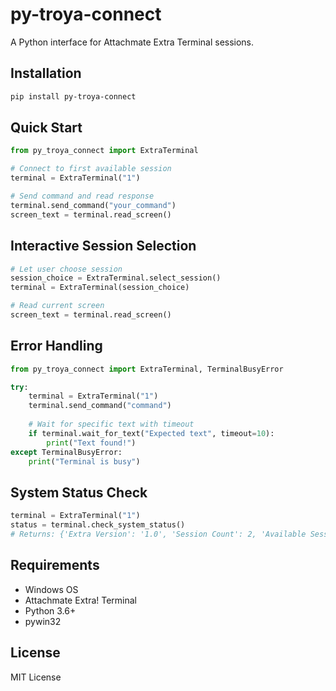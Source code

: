 # py-troya-connect

A Python interface for Attachmate Extra Terminal sessions.

## Installation

```bash
pip install py-troya-connect
```

## Quick Start

```python
from py_troya_connect import ExtraTerminal

# Connect to first available session
terminal = ExtraTerminal("1")

# Send command and read response
terminal.send_command("your_command")
screen_text = terminal.read_screen()
```

## Interactive Session Selection

```python
# Let user choose session
session_choice = ExtraTerminal.select_session()
terminal = ExtraTerminal(session_choice)

# Read current screen
screen_text = terminal.read_screen()
```

## Error Handling

```python
from py_troya_connect import ExtraTerminal, TerminalBusyError

try:
    terminal = ExtraTerminal("1")
    terminal.send_command("command")
    
    # Wait for specific text with timeout
    if terminal.wait_for_text("Expected text", timeout=10):
        print("Text found!")
except TerminalBusyError:
    print("Terminal is busy")
```

## System Status Check

```python
terminal = ExtraTerminal("1")
status = terminal.check_system_status()
# Returns: {'Extra Version': '1.0', 'Session Count': 2, 'Available Sessions': ['Session1', 'Session2']}
```

## Requirements

- Windows OS
- Attachmate Extra! Terminal
- Python 3.6+
- pywin32

## License

MIT License
